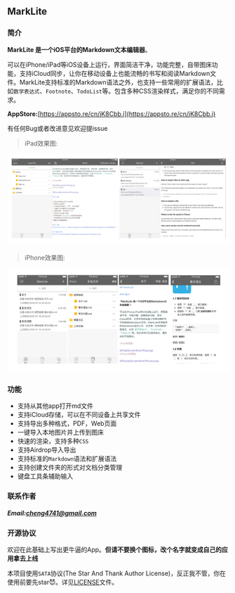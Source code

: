 ## MarkLite

### 简介

**MarkLite 是一个iOS平台的Markdown文本编辑器**。

可以在iPhone/iPad等iOS设备上运行，界面简洁干净，功能完整，自带图床功能，支持iCloud同步，让你在移动设备上也能流畅的书写和阅读Markdown文件。MarkLite支持标准的Markdown语法之外，也支持一些常用的扩展语法，比如`数学表达式`、`Footnote`、`TodoList`等。包含多种CSS渲染样式，满足你的不同需求。

**AppStore:**[https://appsto.re/cn/jK8Cbb.i](https://appsto.re/cn/jK8Cbb.i)

有任何Bug或者改进意见欢迎提issue

>iPad效果图:

![iPad](ScreenShot/iPad.png)
>iPhone效果图:

![iPhone](ScreenShot/iPhone.png)

### 功能

* 支持从其他app打开md文件
* 支持iCloud存储，可以在不同设备上共享文件
* 支持导出多种格式，PDF，Web页面
* 一键导入本地图片并上传到图床
* 快速的渲染，支持多种`CSS`
* 支持Airdrop导入导出
* 支持标准的`Markdown`语法和扩展语法
* 支持创建文件夹的形式对文档分类管理
* 键盘工具条辅助输入

### 联系作者
##### Email:[cheng4741@gmail.com](cheng4741@gmail.com)

### 开源协议

欢迎在此基础上写出更牛逼的App。**但请不要换个图标，改个名字就变成自己的应用拿去上线**

本项目使用`SATA`协议(The Star And Thank Author License)，反正我不管，你在使用前要先star😈。详见[LICENSE](LICENSE.txt)文件。